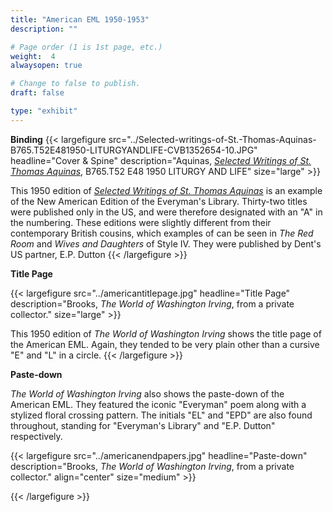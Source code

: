 ```yaml
---
title: "American EML 1950-1953"
description: ""

# Page order (1 is 1st page, etc.)
weight:  4
alwaysopen: true

# Change to false to publish.
draft: false

type: "exhibit"
---
```

__Binding__
{{< largefigure src="../Selected-writings-of-St.-Thomas-Aquinas-B765.T52E481950-LITURGYANDLIFE-CVB1352654-10.JPG" headline="Cover & Spine"
description="Aquinas, [*Selected Writings of St. Thomas Aquinas*](https://bc-primo.hosted.exlibrisgroup.com/primo-explore/fulldisplay?docid=ALMA-BC21334640380001021&context=L&vid=bclib_new&search_scope=lib_BURNS&tab=bcl_only&lang=en_US), B765.T52 E48 1950 LITURGY AND LIFE" size="large" >}}

This 1950 edition of [*Selected Writings of St. Thomas Aquinas*](https://bc-primo.hosted.exlibrisgroup.com/primo-explore/fulldisplay?docid=ALMA-BC21334640380001021&context=L&vid=bclib_new&search_scope=lib_BURNS&tab=bcl_only&lang=en_US) is an example of the New
American Edition of the Everyman's Library. Thirty-two titles were published only in the US,
and were therefore designated with an "A" in the numbering. These editions were slightly
different from their contemporary British cousins, which examples of can be seen in *The Red
Room* and *Wives and Daughters* of Style IV. They were published by Dent's US partner, E.P. Dutton
{{< /largefigure >}}

__Title Page__

{{< largefigure src="../americantitlepage.jpg" headline="Title Page"
description="Brooks, *The World of Washington Irving*, from a private collector." size="large" >}}

This 1950 edition of *The World of Washington Irving* shows the title page of the American EML. Again, they tended to be very plain other than a cursive "E" and "L" in a circle.
{{< /largefigure >}}

__Paste-down__  

*The World of Washington Irving* also shows the paste-down of the American EML. They featured the iconic "Everyman" poem along with a stylized floral crossing pattern. The initials "EL" and "EPD" are also found throughout, standing for "Everyman's Library" and "E.P. Dutton" respectively.

{{< largefigure src="../americanendpapers.jpg" headline="Paste-down"
description="Brooks, *The World of Washington Irving*, from a private collector." align="center" size="medium" >}}


{{< /largefigure >}}

